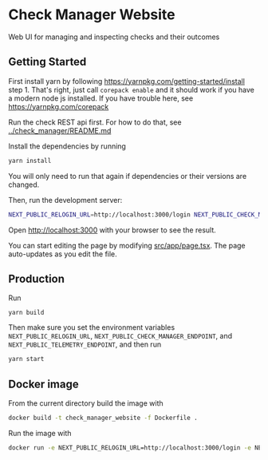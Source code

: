 # Check Manager Website

Web UI for managing and inspecting checks and their outcomes

## Getting Started

First install yarn by following https://yarnpkg.com/getting-started/install step 1.
That's right, just call `corepack enable` and it should work if you have a modern node js installed.
If you have trouble here, see https://yarnpkg.com/corepack

Run the check REST api first. For how to do that, see [../check_manager/README.md](../check_manager/README.md)

Install the dependencies by running

```bash
yarn install
```

You will only need to run that again if dependencies or their versions are changed.

Then, run the development server:

```bash
NEXT_PUBLIC_RELOGIN_URL=http://localhost:3000/login NEXT_PUBLIC_CHECK_MANAGER_ENDPOINT=http://localhost:8000/v1 NEXT_PUBLIC_TELEMETRY_ENDPOINT=http://localhost:12345/v1 yarn dev
```

Open [http://localhost:3000](http://localhost:3000) with your browser to see the result.

You can start editing the page by modifying [src/app/page.tsx](src/app/page.tsx). The page auto-updates as you edit the file.

## Production

Run

```
yarn build
```

Then make sure you set the environment variables `NEXT_PUBLIC_RELOGIN_URL`, `NEXT_PUBLIC_CHECK_MANAGER_ENDPOINT`, and `NEXT_PUBLIC_TELEMETRY_ENDPOINT`, and then run

```bash
yarn start
```

## Docker image

From the current directory build the image with

```bash
docker build -t check_manager_website -f Dockerfile .
```

Run the image with

```bash
docker run -e NEXT_PUBLIC_RELOGIN_URL=http://localhost:3000/login -e NEXT_PUBLIC_CHECK_MANAGER_ENDPOINT=http://localhost:8000/v1 -e NEXT_PUBLIC_TELEMETRY_ENDPOINT=http://localhost:12345/v1 -p 3000:3000 -it check_manager_website
```
